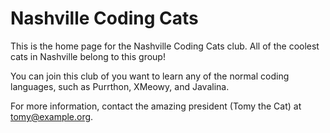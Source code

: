 # Nashville Coding Cats

This is the home page for the Nashville Coding Cats club.  All of the coolest cats in Nashville belong to this group!

You can join this club of you want to learn any of the normal coding languages, such as Purrthon, XMeowy, and Javalina.

For more information, contact the amazing president (Tomy the Cat) at [tomy@example.org](mailto:tomy@example.org).
